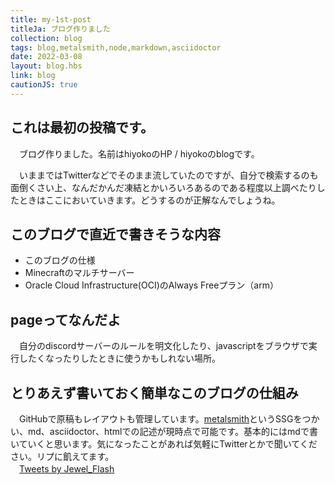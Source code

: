 ```yaml
---
title: my-1st-post
titleJa: ブログ作りました
collection: blog
tags: blog,metalsmith,node,markdown,asciidoctor
date: 2022-03-08
layout: blog.hbs
link: blog
cautionJS: true
---
```


## これは最初の投稿です。
　ブログ作りました。名前はhiyokoのHP / hiyokoのblogです。

　いままではTwitterなどでそのまま流していたのですが、自分で検索するのも面倒くさい上、なんだかんだ凍結とかいろいろあるのである程度以上調べたりしたときはここにおいていきます。どうするのが正解なんでしょうね。

## このブログで直近で書きそうな内容
* このブログの仕様
* Minecraftのマルチサーバー
* Oracle Cloud Infrastructure(OCI)のAlways Freeプラン（arm）

## pageってなんだよ
　自分のdiscordサーバーのルールを明文化したり、javascriptをブラウザで実行したくなったりしたときに使うかもしれない場所。

## とりあえず書いておく簡単なこのブログの仕組み
　GitHubで原稿もレイアウトも管理しています。[metalsmith](https://www.metalsmith.io/)というSSGをつかい、md、asciidoctor、htmlでの記述が現時点で可能です。基本的にはmdで書いていくと思います。気になったことがあれば気軽にTwitterとかで聞いてください。リプに飢えてます。  
　<a class="twitter-timeline" data-lang="ja" data-width="400" data-height="400" data-dnt="true" data-theme="dark" href="https://twitter.com/Jewel_Flash?ref_src=twsrc%5Etfw">Tweets by Jewel_Flash</a> <script async src="https://platform.twitter.com/widgets.js" charset="utf-8"></script> 